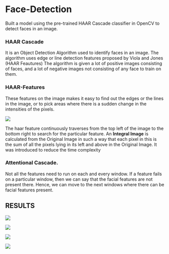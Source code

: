 # Face-Detection
Built a model using the pre-trained HAAR Cascade classifier in OpenCV to detect faces in an image.
### HAAR Cascade
It is an Object Detection Algorithm used to identify faces in an image. The algorithm uses edge or line detection features proposed by Viola and Jones (HAAR Feautures)
The algorithm is given a lot of positive images consisting of faces, and a lot of negative images not consisting of any face to train on them. 

### HAAR-Features
These features on the image makes it easy to find out the edges or the lines in the image, or to pick areas where there is a sudden change in the intensities of the pixels.

![](https://i.imgur.com/v2afj6r.png)

The haar feature continuously traverses from the top left of the image to the bottom right to search for the particular feature. 
An **Integral Image** is calculated from the Original Image in such a way that each pixel in this is the sum of all the pixels lying in its left and above in the Original Image. It was introduced to reduce the time complexity
 
### Attentional Cascade. 
Not all the features need to run on each and every window. If a feature fails on a particular window, then we can say that the facial features are not present there. Hence, we can move to the next windows where there can be facial features present.

## RESULTS
![](https://i.imgur.com/FclaMNR.png)

![](https://i.imgur.com/B68C8pS.png)

![](https://i.imgur.com/NYfPOfO.png)

![](https://i.imgur.com/bVg6L30.png)


